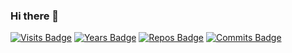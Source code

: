 ### Hi there 👋

<!--
**ElPro-MH/ElPro-MH** is a ✨ _special_ ✨ repository because its `README.md` (this file) appears on your GitHub profile.

Here are some ideas to get you started:

- 🔭 I’m currently working on ...
- 🌱 I’m currently learning ...
- 👯 I’m looking to collaborate on ...
- 🤔 I’m looking for help with ...
- 💬 Ask me about ...
- 📫 How to reach me: ...
- 😄 Pronouns: ...
- ⚡ Fun fact: ...
-->
[![Visits Badge](https://badges.pufler.dev/visits/ElPro-MH)](https://peerconnectors.me)
[![Years Badge](https://badges.pufler.dev/years/ElPro-MH)](https://platinamo.com)
[![Repos Badge](https://badges.pufler.dev/repos/ElPro-MH)](https://discord.gg/pA5G3qg)
[![Commits Badge](https://badges.pufler.dev/commits/monthly/ElPro-MH)](https://discord.gg/Ha2uFyH3Uc)
